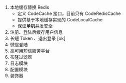 1. 本地缓存替换 Redis 
   - 定义 CodeCache 接口，目前只有 CodeRedisCache
   - 提供基于本地缓存实现的 CodeLocalCache
   - 保证**单机**并发安全
2. 注册、登陆后缓存用户信息
3. 长短 Token 、退出登录 [ok]
4. 微信登陆
5. 高可用短信服务平台
6. 布隆过滤器
7. 日志模块
8. 配置模块
9. 装饰器